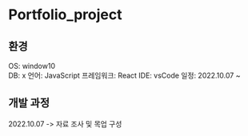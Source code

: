 # Portfolio_project

## 환경
OS: window10 <br>
DB: x
언어: JavaScript
프레임워크: React
IDE: vsCode
일정: 2022.10.07 ~

## 개발 과정

2022.10.07
-> 자료 조사 및 목업 구성
